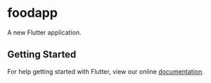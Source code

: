 # foodapp

A new Flutter application.

## Getting Started

For help getting started with Flutter, view our online
[documentation](https://flutter.io/).
